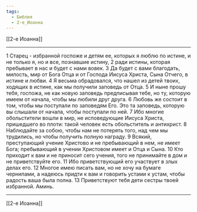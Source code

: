 ```yaml
---
tags:
  - Библия
  - 2-е_Иоанна
---
```

[[2-е Иоанна]]

---
1 Старец - избранной госпоже и детям ее, которых я люблю по истине, и не только я, но и все, познавшие истину,
2 ради истины, которая пребывает в нас и будет с нами вовек.
3 Да будет с вами благодать, милость, мир от Бога Отца и от Господа Иисуса Христа, Сына Отчего, в истине и любви.
4 Я весьма обрадовался, что нашел из детей твоих, ходящих в истине, как мы получили заповедь от Отца.
5 И ныне прошу тебя, госпожа, не как новую заповедь предписывая тебе, но ту, которую имеем от начала, чтобы мы любили друг друга.
6 Любовь же состоит в том, чтобы мы поступали по заповедям Его. Это та заповедь, которую вы слышали от начала, чтобы поступали по ней.
7 Ибо многие обольстители вошли в мир, не исповедующие Иисуса Христа, пришедшего во плоти: такой человек есть обольститель и антихрист.
8 Наблюдайте за собою, чтобы нам не потерять того, над чем мы трудились, но чтобы получить полную награду.
9 Всякий, преступающий учение Христово и не пребывающий в нем, не имеет Бога; пребывающий в учении Христовом имеет и Отца и Сына.
10 Кто приходит к вам и не приносит сего учения, того не принимайте в дом и не приветствуйте его.
11 Ибо приветствующий его участвует в злых делах его.
12 Многое имею писать вам, но не хочу на бумаге чернилами, а надеюсь придти к вам и говорить устами к устам, чтобы радость ваша была полна.
13 Приветствуют тебя дети сестры твоей избранной. Аминь.

---
[[2-е Иоанна]]